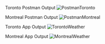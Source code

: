 Toronto Postman Output
![PostmanToronto](https://github.com/niallwhyte/101377899_comp3123_labtest2/assets/76837383/6cb45c02-ecab-4611-9b35-2cfbb4b43c6f)


Montreal Postman Output
![PostmanMontreal](https://github.com/niallwhyte/101377899_comp3123_labtest2/assets/76837383/b038b112-cd9c-4e3f-83e8-122e36a5519b)



Toronto App Output
![TorontoWeather](https://github.com/niallwhyte/101377899_comp3123_labtest2/assets/76837383/5d1a61db-23ce-4bb6-929d-4557b177e4d9)



Montreal App Output
![MontrealWeather](https://github.com/niallwhyte/101377899_comp3123_labtest2/assets/76837383/32606a59-4def-4043-942f-ae97c718684b)
